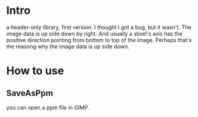 # Intro

a header-only library, first version.
I thought I got a bug, but it wasn't. The image data is up side down by right. And usually a stixel's axis has the positive direction pointing from bottom to top of the image. Perhaps that's the reasong why the image data is up side down.

# How to use

## SaveAsPpm

you can open a ppm file in GIMP.